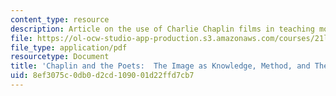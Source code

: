 ```yaml
---
content_type: resource
description: Article on the use of Charlie Chaplin films in teaching modern poetry.
file: https://ol-ocw-studio-app-production.s3.amazonaws.com/courses/21l-487-modern-poetry-spring-2002/8ef3075c0db0d2cd109001d22ffd7cb7_chaplin2.pdf
file_type: application/pdf
resourcetype: Document
title: 'Chaplin and the Poets:  The Image as Knowledge, Method, and Theory'
uid: 8ef3075c-0db0-d2cd-1090-01d22ffd7cb7
---
```

